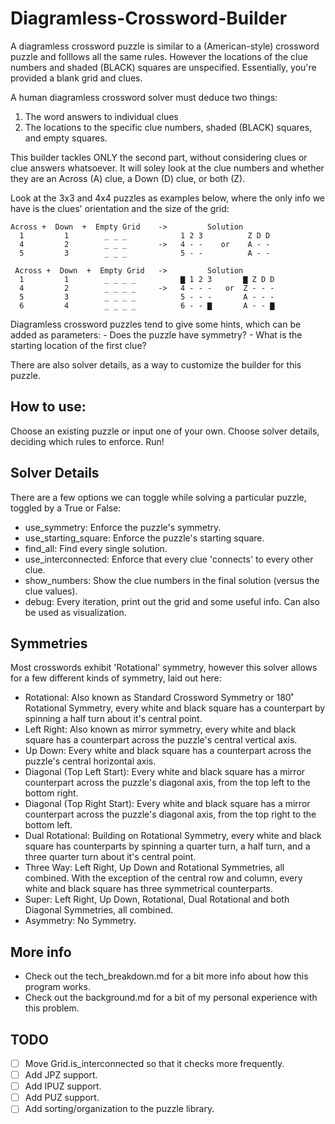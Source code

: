 # Diagramless-Crossword-Builder

A diagramless crossword puzzle is similar to a (American-style) crossword puzzle and folllows all the same rules. However the locations of the clue numbers and shaded (BLACK) squares are unspecified. Essentially, you're provided a blank grid and clues.

A human diagramless crossword solver must deduce two things:
1. The word answers to individual clues
2. The locations to the specific clue numbers, shaded (BLACK) squares, and empty squares.

This builder tackles ONLY the second part, without considering clues or clue answers whatsoever. It will soley look at the clue numbers and whether they are an Across (A) clue, a Down (D) clue, or both (Z).

Look at the 3x3 and 4x4 puzzles as examples below, where the only info we have is the clues' orientation and the size of the grid:

~~~
Across +  Down  +  Empty Grid    ->         Solution
  1         1        _ _ _            1 2 3          Z D D
  4         2        _ _ _       ->   4 - -    or    A - -
  5         3        _ _ _            5 - -          A - -
~~~

~~~
 Across +  Down  +  Empty Grid   ->         Solution
  1         1        _ _ _ _          ▇ 1 2 3       ▇ Z D D
  4         2        _ _ _ _     ->   4 - - -   or  Z - - -
  5         3        _ _ _ _          5 - - -       A - - -
  6         4        _ _ _ _          6 - - ▇       A - - ▇
~~~

Diagramless crossword puzzles tend to give some hints, which can be added as parameters:
    - Does the puzzle have symmetry?
    - What is the starting location of the first clue?

There are also solver details, as a way to customize the builder for this puzzle.

## How to use:

Choose an existing puzzle or input one of your own.
Choose solver details, deciding which rules to enforce.
Run!

## Solver Details
There are a few options we can toggle while solving a particular puzzle, toggled by a True or False:
- use_symmetry: Enforce the puzzle's symmetry.
- use_starting_square: Enforce the puzzle's starting square.
- find_all: Find every single solution.
- use_interconnected: Enforce that every clue 'connects' to every other clue.
- show_numbers: Show the clue numbers in the final solution (versus the clue values).
- debug: Every iteration, print out the grid and some useful info. Can also be used as visualization.

## Symmetries
Most crosswords exhibit 'Rotational' symmetry, however this solver allows for a few different kinds of symmetry, laid out here:
- Rotational: Also known as Standard Crossword Symmetry or 180˚ Rotational Symmetry, every white and black square has a counterpart by spinning a half turn about it's central point.
- Left Right: Also known as mirror symmetry, every white and black square has a counterpart across the puzzle's central vertical axis.
- Up Down: Every white and black square has a counterpart across the puzzle's central horizontal axis.
- Diagonal (Top Left Start): Every white and black square has a mirror counterpart across the puzzle's diagonal axis, from the top left to the bottom right.
- Diagonal (Top Right Start): Every white and black square has a mirror counterpart across the puzzle's diagonal axis, from the top right to the bottom left.
- Dual Rotational: Building on Rotational Symmetry, every white and black square has counterparts by spinning a quarter turn, a half turn, and a three quarter turn about it's central point.
- Three Way: Left Right, Up Down and Rotational Symmetries, all combined. With the exception of the central row and column, every white and black square has three symmetrical counterparts.
- Super: Left Right, Up Down, Rotational, Dual Rotational and both Diagonal Symmetries, all combined.
- Asymmetry: No Symmetry.

## More info
- Check out the tech_breakdown.md for a bit more info about how this program works.
- Check out the background.md for a bit of my personal experience with this problem.

## TODO
- [ ] Move Grid.is_interconnected so that it checks more frequently.
- [ ] Add JPZ support.
- [ ] Add IPUZ support.
- [ ] Add PUZ support.
- [ ] Add sorting/organization to the puzzle library.
